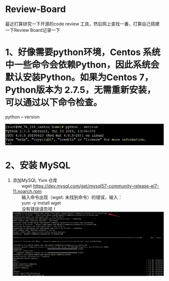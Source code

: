 # Review-Board

最近打算研究一下开源的code review 工具，然后网上查找一番，打算自己搭建一下Review Board记录一下    

# 1、好像需要python环境，Centos 系统中一些命令会依赖Python，因此系统会默认安装Python。如果为Centos 7，Python版本为 2.7.5，无需重新安装，可以通过以下命令检查。    

python – version    

![Image 下载文件](https://github.com/liweiDiao/Review-Board/blob/master/images/1.png)    

# 2、安装 MySQL    

1. 添加MySQL Yum 仓库     
  wget https://dev.mysql.com/get/mysql57-community-release-el7-11.noarch.rpm     
  输入命令出现（wget: 未找到命令）的错误，输入：     
  yum -y install wget     
  没有错误请忽视！    
  ![Image 下载文件](https://github.com/liweiDiao/Review-Board/blob/master/images/2.png)     
